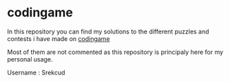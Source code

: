 # codingame

In this repository you can find my solutions to the different puzzles and contests i have made on [codingame](https://www.codingame.com/home)

Most of them are not commented as this repository is principaly here for my personal usage.


Username : Srekcud